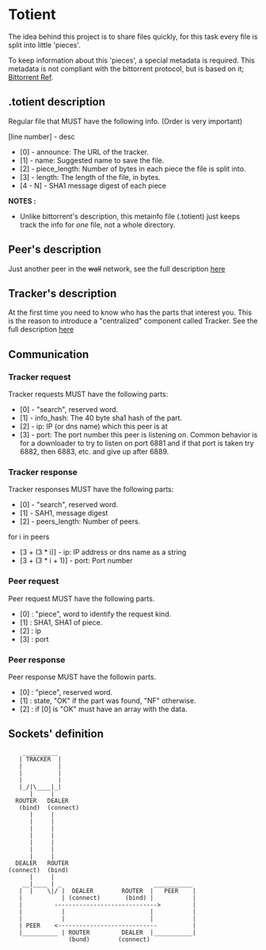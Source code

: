 Totient
=======

The idea behind this project is to share files quickly, for this task every file is split into little 'pieces'.

To keep information about this 'pieces', a special metadata is required. This metadata is not compliant with the bittorrent protocol, but is based on it; [Bittorrent Ref](http://bittorrent.org/beps/bep_0003.html).


## .totient description

Regular file that MUST have the following info. (Order is very important)

[line number] - desc
- [0] - announce: The URL of the tracker.
- [1] - name: Suggested name to save the file.
- [2] - piece_length: Number of bytes in each piece the file is split into.
- [3] - length: The length of the file, in bytes.
- [4 - N] - SHA1 message digest of each piece


**NOTES :**
- Unlike bittorrent's description, this metainfo file (.totient) just keeps track the info for *one* file, not a whole directory.

## Peer's description

Just another peer in the ~~wall~~ network, see the full description [here](http://github.com/pin3da/totient/tree/master/doc/peer.md)

## Tracker's description

At the first time you need to know who has the parts that interest you. This is the reason to introduce a "centralized" component called Tracker. See the full description [here](http://github.com/pin3da/totient/tree/master/doc/tracker.md)


## Communication

### Tracker request

Tracker requests MUST have the following parts:
- [0] - "search", reserved word.
- [1] - info_hash: The 40 byte sha1 hash of the part.
- [2] - ip: IP (or dns name) which this peer is at
- [3] - port: The port number this peer is listening on. Common behavior is for a downloader to try  to listen on port 6881 and if that port is taken try 6882, then 6883, etc. and give up after 6889.

### Tracker response

Tracker responses MUST have the following parts:

- [0] - "search", reserved word.
- [1] - SAH1, message digest
- [2] - peers_length: Number of peers.

for i in peers

- [3 + (3 * i)] - ip: IP address or dns name as a string
- [3 + (3 * i + 1)] - port: Port number


### Peer request

Peer request MUST have the following parts.

- [0] : "piece", word to identify the request kind.
- [1] : SHA1, SHA1 of piece.
- [2] : ip
- [3] : port

### Peer response

Peer response MUST have the followin parts.

- [0] : "piece", reserved word.
- [1] : state, "OK" if the part was found, "NF" otherwise.
- [2] : if [0] is "OK" must have an array with the data.


## Sockets' definition



        __________
       | TRACKER  |
       |          |
       |          |
       |          |
       |_/|\____|_|
          |     |
      ROUTER   DEALER
       (bind)  (connect)
          |     |
          |     |
          |     |
          |     |
          |     |
          |     |
          |     |
      DEALER   ROUTER
    (connect)  (bind)
          |     |
        __|____ | _                          ___________
       |  |    \|/ |  DEALER        ROUTER  |   PEER    |
       |           | (connect)       (bind) |           |
       |         ----------------------------->         |
       |           |                        |           |
       |           |                        |           |
       | PEER    <----------------------------          |
       |__________ | ROUTER         DEALER  |___________|
                     (bund)        (connect)


